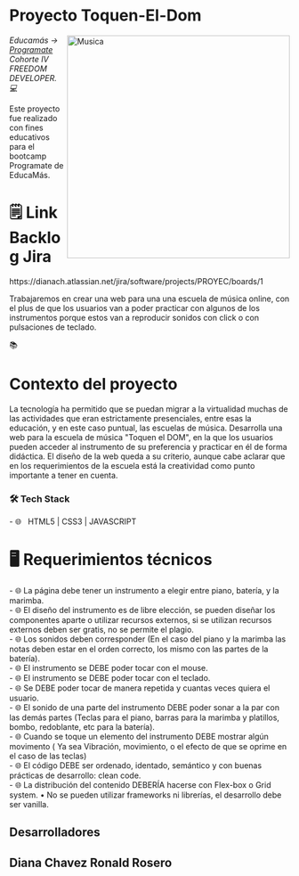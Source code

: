 <h1>Proyecto Toquen-El-Dom</h1>

<img src="https://www.pngmart.com/files/3/Music-PNG-Photos.png" min-width="400px" max-width="400px" width="400px" align="right" alt="Musica">
<p><em> Educamás -> <a href="https://educamas.com.co/">Programate</a> Cohorte IV FREEDOM DEVELOPER. 💻 </br>
</em></p>
Este proyecto fue realizado con fines educativos para el bootcamp Programate de EducaMás. 

<h1>🗒️ Link Backlog Jira</h1>
https://dianach.atlassian.net/jira/software/projects/PROYEC/boards/1

Trabajaremos en crear una web para una una escuela de música online, con el plus de que los usuarios van a poder practicar con algunos de los instrumentos porque estos van a reproducir sonidos con click o con pulsaciones de teclado.

📚<h1>Contexto del proyecto</h1>
La tecnología ha permitido que se puedan migrar a la virtualidad muchas de las actividades que eran estrictamente presenciales, entre esas la educación, y en este caso puntual, las escuelas de música. Desarrolla una web para la escuela de música "Toquen el DOM", en la que los usuarios pueden acceder al instrumento de su preferencia y practicar en él de forma didáctica. El diseño de la web queda a su criterio, aunque cabe aclarar que en los requerimientos de la escuela está la creatividad como punto importante a tener en cuenta.

<h3>🛠 Tech Stack </h3>
- 🌐 &nbsp; HTML5 | CSS3 | JAVASCRIPT
<h1> 🖥 Requerimientos técnicos </h1>
- 🌐 La página debe tener un instrumento a elegir entre piano, batería, y la marimba. <br/>
- 🌐 El diseño del instrumento es de libre elección, se pueden diseñar los componentes aparte o utilizar recursos externos, si se utilizan recursos externos deben ser gratis, no se permite el plagio. <br/>
- 🌐 Los sonidos deben corresponder (En el caso del piano y la marimba las notas deben estar en el orden correcto, los mismo con las partes de la batería). <br/>
- 🌐 El instrumento se DEBE poder tocar con el mouse. <br/>
- 🌐 El instrumento se DEBE poder tocar con el teclado. <br/> 
- 🌐 Se DEBE poder tocar de manera repetida y cuantas veces quiera el usuario. <br/>
- 🌐 El sonido de una parte del instrumento DEBE poder sonar a la par con las demás partes (Teclas para el piano, barras para la marimba y platillos, bombo, redoblante, etc para la batería). <br/>
- 🌐 Cuando se toque un elemento del instrumento DEBE mostrar algún movimento ( Ya sea Vibración, movimiento, o el efecto de que se oprime en el caso de las teclas) <br/>
- 🌐 El código DEBE ser ordenado, identado, semántico y con buenas prácticas de desarrollo: clean code. <br/>
- 🌐 La distribución del contenido DEBERÍA hacerse con Flex-box o Grid system. • No se pueden utilizar frameworks ni librerías, el desarrollo debe ser vanilla. <br/>

<h2>Desarrolladores<h2>
Diana Chavez
Ronald Rosero 
